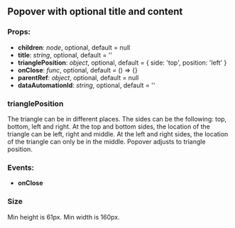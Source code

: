 ## **Popover with optional title and content**

### Props:

- **children**: _node_, optional, default = null
- **title**: _string_, optional, default = ''
- **trianglePosition**: _object_, optional, default = { side: 'top', position: 'left' }
- **onClose**: _func_, optional, default = () => {}
- **parentRef**: _object_, optional, default = null
- **dataAutomationId**: _string_, optional, default = ''

### trianglePosition

The triangle can be in different places.
The sides can be the following: top, bottom, left and right.
At the top and bottom sides, the location of the triangle can be left, right and middle.
At the left and right sides, the location of the triangle can only be in the middle.
Popover adjusts to triangle position.

### Events:

- **onClose**

### Size

Min height is 61px.
Min width is 160px.
